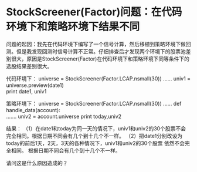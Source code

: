 # StockScreener(Factor)问题：在代码环境下和策略环境下结果不同

问题的起因：我先在代码环境下编写了一个信号计算，然后移植到策略环境下做回测。但是我发现回测时信号计算不正常。仔细排查后才发现两个环境下的股票池差别很大，原因是StockScreener(Factor)在代码环境下和策略环境下同等条件下的选股结果差别很大。


代码环境下：
universe = StockScreener(Factor.LCAP.nsmall(30))
…...
univ1 = universe.preview(date1)  
print date1, univ1


策略环境下：
universe = StockScreener(Factor.LCAP.nsmall(30))
…...
def handle_data(account):                  
    …....
    univ2 = account.universe
    print today,univ2


结果：
（1）在date1和today为同一天的情况下，univ1和univ2的30个股票不会完全相同。根据日期不同会有几个到十几个不一样。
（2）把date1分别改设为today的前后1天，2天，3天的各种情况下，univ1和univ2的30个股票   依然不会完全相同。 根据日期不同会有几个到十几个不一样。


请问这是什么原因造成的？
